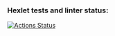 ### Hexlet tests and linter status:
[![Actions Status](https://github.com/Rogozhnikova/frontend-project-11/actions/workflows/hexlet-check.yml/badge.svg)](https://github.com/Rogozhnikova/frontend-project-11/actions)